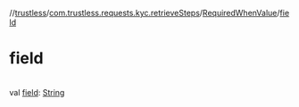 //[trustless](../../../index.md)/[com.trustless.requests.kyc.retrieveSteps](../index.md)/[RequiredWhenValue](index.md)/[field](field.md)

# field

\
val [field](field.md): [String](https://kotlinlang.org/api/latest/jvm/stdlib/kotlin/-string/index.html)
